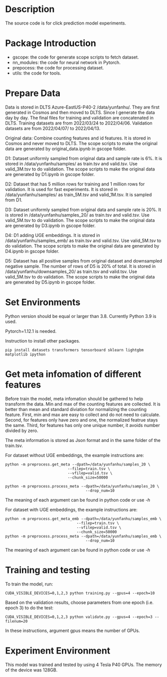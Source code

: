 # Description
The source code is for click prediction model experiments.

# Package Introduction
- gscope: the code for generate scope scripts to fetch dataset.
- nn_modules: the code for neural network in Pytorch.
- prepocess: the code for processing dataset.
- utils: the code for tools.

# Prepare Data
Data is stored in DLTS Azure-EastUS-P40-2 /data/yunfanhu/. They are first generated in Cosmos and then moved to DLTS. Since I generate the data day by day. The final files for training and validation are concatenated in DLTS. Training datasets are from 2022/03/24 to 2022/04/06. Validation datasets are from 2022/04/07/ to 2022/04/13.

Original data: Combine counting features and id features. It is stored in Cosmos and never moved to DLTS. The scope scripts to make the original data are generated by original_data.ipynb in gscope folder.

D1: Dataset uniformly sampled from original data and sample rate is 6%. It is stored in /data/yunfanhu/samples/ as train.tsv and valid.tsv. Use valid_3M.tsv to do validation. The scope scripts to make the original data are generated by D1.ipynb in gscope folder.

D2: Dataset that has 5 million rows for training and 1 million rows for validation. It is used for fast experiments. It is stored in /data/yunfanhu/samples/ as train_5M.tsv and valid_1M.tsv. It is sampled from D1.

D3: Dataset uniformly sampled from original data and sample rate is 20%. It is stored in /data/yunfanhu/samples_20/ as train.tsv and valid.tsv. Use valid_5M.tsv to do validation. The scope scripts to make the original data are generated by D3.ipynb in gscope folder.

D4: D1 adding UGE embeddings. It is stored in /data/yunfanhu/samples_emb/ as train.tsv and valid.tsv. Use valid_5M.tsv to do validation. The scope scripts to make the original data are generated by D4.ipynb in gscope folder.

D5: Dataset has all positive samples from original dataset and downsampled negative sample. The number of rows of D5 is 20% of total. It is stored in /data/yunfanhu/downsamples_20/ as train.tsv and valid.tsv. Use valid_5M.tsv to do validation. The scope scripts to make the original data are generated by D5.ipynb in gscope folder.

# Set Environments
Python version should be equal or larger than 3.8. Currently Python 3.9 is used.

Pytorch=1.12.1 is needed.

Instruction to install other packages.
```shell
pip install datasets transformers tensorboard sklearn lightgbm matplotlib ipython
``` 

# Get meta infomation of different features
Before train the model, meta infomation should be gathered to help transform the data. Min and max of the counting features are collected. It is better than mean and standard diviation for normalizing the counting feature. First, min and max are easy to collect and do not need to calculate. Second, for features only have zero and one, the normalized featrue stays the same. Third, for features has only one unique number, it avoids number divided by zero.

The meta information is stored as Json format and in the same folder of the train.tsv.

For dataset without UGE embeddings, the example instructions are:

```shell
python -m preprocess.get_meta --dpath=/data/yunfanhu/samples_20 \
                            --filep=train.tsv \
                            --vfilep=valid.tsv \
                            --chunk_size=50000

python -m preprocess.process_meta --dpath=/data/yunfanhu/samples_20 \
                                    --drop_num=10
``` 

The meaning of each argument can be found in python code or use *-h*

For dataset with UGE embeddings, the example instructions are:

```
python -m preprocess.get_meta_emb --dpath=/data/yunfanhu/samples_emb \
                                --filep=train.tsv \
                                --vfilep=valid.tsv \
                                --chunk_size=50000
python -m preprocess.process_meta --dpath=/data/yunfanhu/samples_emb \
                                    --drop_num=10

```

The meaning of each argument can be found in python code or use *-h*

# Training and testing
To train the model, run:
```shell
CUDA_VISIBLE_DEVICES=0,1,2,3 python training.py --gpus=4 --epoch=10
```

Based on the validation results, choose parameters from one epoch (i.e. epoch 3) to do the test:
```shell
CUDA_VISIBLE_DEVICES=0,1,2,3 python validate.py --gpus=4 --epoch=3 --filenum=20
```
In these instructions, argument gpus means the number of GPUs. 

# Experiment Environment
This model was trained and tested by using 4 Tesla P40 GPUs. The memory of the device was 128GB.